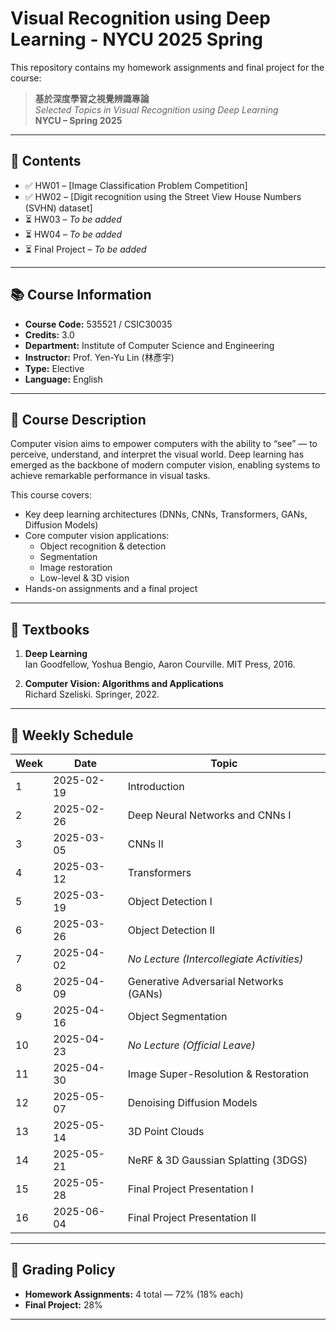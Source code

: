 # Visual Recognition using Deep Learning - NYCU 2025 Spring

This repository contains my homework assignments and final project for the course:

> **基於深度學習之視覺辨識專論**  
> *Selected Topics in Visual Recognition using Deep Learning*  
> **NYCU – Spring 2025**

---

## 📂 Contents

- ✅ HW01 – [Image Classification Problem Competition]
- ✅ HW02 – [Digit recognition using the Street View House Numbers (SVHN) dataset]
- ⏳ HW03 – *To be added*
- ⏳ HW04 – *To be added*
- ⏳ Final Project – *To be added*

---

## 📚 Course Information

- **Course Code:** 535521 / CSIC30035  
- **Credits:** 3.0  
- **Department:** Institute of Computer Science and Engineering  
- **Instructor:** Prof. Yen-Yu Lin (林彥宇)   
- **Type:** Elective  
- **Language:** English

---

## 🧠 Course Description

Computer vision aims to empower computers with the ability to “see” — to perceive, understand, and interpret the visual world. Deep learning has emerged as the backbone of modern computer vision, enabling systems to achieve remarkable performance in visual tasks.

This course covers:

- Key deep learning architectures (DNNs, CNNs, Transformers, GANs, Diffusion Models)
- Core computer vision applications:  
  - Object recognition & detection  
  - Segmentation  
  - Image restoration  
  - Low-level & 3D vision  
- Hands-on assignments and a final project

---

## 📘 Textbooks

1. **Deep Learning**  
   Ian Goodfellow, Yoshua Bengio, Aaron Courville. MIT Press, 2016.

2. **Computer Vision: Algorithms and Applications**  
   Richard Szeliski. Springer, 2022.

---

## 📅 Weekly Schedule

| Week | Date       | Topic                                              |
|------|------------|----------------------------------------------------|
| 1    | 2025-02-19 | Introduction                                       |
| 2    | 2025-02-26 | Deep Neural Networks and CNNs I                    |
| 3    | 2025-03-05 | CNNs II                                            |
| 4    | 2025-03-12 | Transformers                                       |
| 5    | 2025-03-19 | Object Detection I                                 |
| 6    | 2025-03-26 | Object Detection II                                |
| 7    | 2025-04-02 | *No Lecture (Intercollegiate Activities)*         |
| 8    | 2025-04-09 | Generative Adversarial Networks (GANs)            |
| 9    | 2025-04-16 | Object Segmentation                                |
| 10   | 2025-04-23 | *No Lecture (Official Leave)*                     |
| 11   | 2025-04-30 | Image Super-Resolution & Restoration               |
| 12   | 2025-05-07 | Denoising Diffusion Models                         |
| 13   | 2025-05-14 | 3D Point Clouds                                    |
| 14   | 2025-05-21 | NeRF & 3D Gaussian Splatting (3DGS)                |
| 15   | 2025-05-28 | Final Project Presentation I                       |
| 16   | 2025-06-04 | Final Project Presentation II                      |

---

## 📝 Grading Policy

- **Homework Assignments:** 4 total — 72% (18% each)
- **Final Project:** 28%

---
